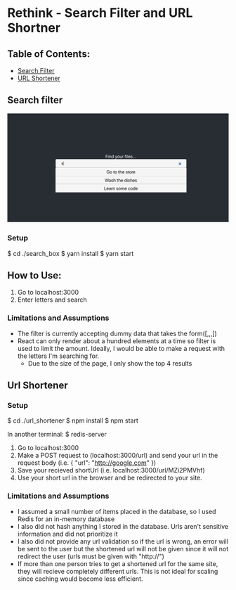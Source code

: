# Rethink - Search Filter and URL Shortner

## Table of Contents:
* [Search Filter](#search-filter)
* [URL Shortener](#url-shortener)

## Search filter
![Image of Search Filter](./assets/search.png)
 ### Setup
 $ cd ./search_box
 $ yarn install
 $ yarn start

 ## How to Use:
 1. Go to localhost:3000
 2. Enter letters and search

 ### Limitations and Assumptions
   - The filter is currently accepting dummy data that takes the form([,,,])
   - React can only render about a hundred elements at a time so filter is used to limit the amount. Ideally, I would be able to make a request with the letters I'm searching for.
     - Due to the size of the page, I only show the top 4 results
## Url Shortener
 ### Setup
 $ cd ./url_shortener
 $ npm install
 $ npm start

 In another terminal:
 $ redis-server

 1. Go to localhost:3000
 2. Make a POST request to (localhost:3000/url) and send your url in the request body (i.e. { "url": "http://google.com" })
 3. Save your recieved shortUrl (i.e. localhost:3000/url/MZi2PMVhf)
 4. Use your short url in the browser and be redirected to your site.
 ### Limitations and Assumptions
  - I assumed a small number of items placed in the database, so I used Redis for an in-memory database
  - I also did not hash anything I stored in the database. Urls aren't sensitive information and did not prioritize it
  - I also did not provide any url validation so if the url is wrong, an error will be sent to the user but the shortened url will not be given since it will not redirect the user (urls must be given with "http://")
  - If more than one person tries to get a shortened url for the same site, they will recieve completely different urls. This is not ideal for scaling since caching would become less efficient.